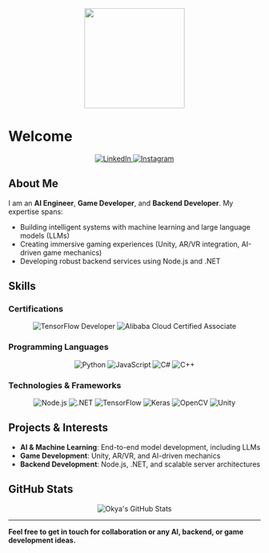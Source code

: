 <div align="center">
  <img height="200" src="https://avatars.githubusercontent.com/u/109959266?v=4" />
</div>

# Welcome

<div align="center">
  <a href="https://www.linkedin.com/in/oky-askal-7209a2253/" target="_blank">
    <img src="https://img.shields.io/badge/LinkedIn-0077B5?style=for-the-badge&logo=linkedin&logoColor=white" alt="LinkedIn" />
  </a>
  <a href="https://www.instagram.com/okyaskal/" target="_blank">
    <img src="https://img.shields.io/badge/Instagram-E4405F?style=for-the-badge&logo=instagram&logoColor=white" alt="Instagram" />
  </a>
</div>

## About Me
I am an **AI Engineer**, **Game Developer**, and **Backend Developer**. My expertise spans:
- Building intelligent systems with machine learning and large language models (LLMs)
- Creating immersive gaming experiences (Unity, AR/VR integration, AI-driven game mechanics)
- Developing robust backend services using Node.js and .NET

## Skills

### Certifications
<div align="center">
  <img src="https://img.shields.io/badge/TensorFlow%20Developer-FF6F00?style=for-the-badge&logo=tensorflow&logoColor=white" alt="TensorFlow Developer" />
  <img src="https://img.shields.io/badge/Alibaba%20Cloud%20Certified%20Associate-FF6A00?style=for-the-badge&logo=alibabacloud&logoColor=white" alt="Alibaba Cloud Certified Associate" />
</div>

### Programming Languages
<div align="center">
  <img src="https://img.shields.io/badge/Python-3776AB?style=for-the-badge&logo=python&logoColor=white" alt="Python" />
  <img src="https://img.shields.io/badge/JavaScript-F7DF1E?style=for-the-badge&logo=javascript&logoColor=black" alt="JavaScript" />
  <img src="https://img.shields.io/badge/C%23-239120?style=for-the-badge&logo=c-sharp&logoColor=white" alt="C#" />
  <img src="https://img.shields.io/badge/C++-00599C?style=for-the-badge&logo=c%2B%2B&logoColor=white" alt="C++" />
</div>

### Technologies & Frameworks
<div align="center">
  <img src="https://img.shields.io/badge/Node.js-339933?style=for-the-badge&logo=node-dot-js&logoColor=white" alt="Node.js" />
  <img src="https://img.shields.io/badge/.NET-5C2D91?style=for-the-badge&logo=.net&logoColor=white" alt=".NET" />
  <img src="https://img.shields.io/badge/TensorFlow-FF6F00?style=for-the-badge&logo=tensorflow&logoColor=white" alt="TensorFlow" />
  <img src="https://img.shields.io/badge/Keras-D00000?style=for-the-badge&logo=keras&logoColor=white" alt="Keras" />
  <img src="https://img.shields.io/badge/OpenCV-5C3EE8?style=for-the-badge&logo=opencv&logoColor=white" alt="OpenCV" />
  <img src="https://img.shields.io/badge/Unity-000000?style=for-the-badge&logo=unity&logoColor=white" alt="Unity" />
</div>

## Projects & Interests
- **AI & Machine Learning**: End-to-end model development, including LLMs  
- **Game Development**: Unity, AR/VR, and AI-driven mechanics  
- **Backend Development**: Node.js, .NET, and scalable server architectures  

## GitHub Stats
<div align="center">
  <img src="https://github-readme-stats.vercel.app/api?username=okyaskal&show_icons=true&theme=radical" alt="Okya's GitHub Stats" />
</div>

---

**Feel free to get in touch for collaboration or any AI, backend, or game development ideas.**  
